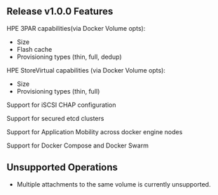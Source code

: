 ## Release v1.0.0 Features

HPE 3PAR capabilities(via Docker Volume opts):

- Size
- Flash cache
- Provisioning types (thin, full, dedup)

HPE StoreVirtual capabilities (via Docker Volume opts):

- Size
- Provisioning types (thin, full)

Support for iSCSI CHAP configuration

Support for secured etcd clusters

Support for Application Mobility across docker engine nodes

Support for Docker Compose and Docker Swarm

## Unsupported Operations

- Multiple attachments to the same volume is currently unsupported.

